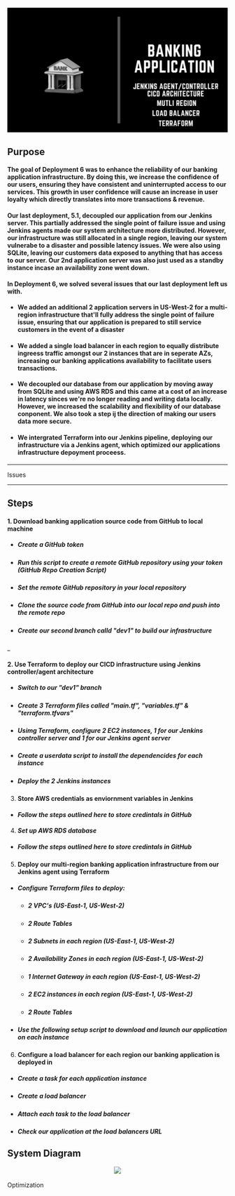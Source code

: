 <p align="center">
<img src="https://github.com/djtoler2/Deployment6/blob/main/assets/Graphic%20Design-7.png">
</p>

## Purpose
#### The goal of Deployment 6 was to enhance the reliability of our banking application infrastructure. By doing this, we increase the confidence of our users, ensuring they have consistent and uninterrupted access to our services. This growth in user confidence will cause an increase in user loyalty which directly translates into more transactions & revenue.

#### Our last deployment, 5.1, decoupled our application from our Jenkins server. This partially addressed the single point of failure issue and using Jenkins agents made our system architecture more distributed. However, our infrastructure was still allocated in a single region, leaving our system vulnerabe to a disaster and possible latency issues. We were also using SQLite, leaving our customers data exposed to anything that has access to our server. Our 2nd application server was also just used as a standby instance incase an availability zone went down.

#### In Deployment 6, we solved several issues that our last deployment left us with.
* #### We added an additional 2 application servers in US-West-2 for a multi-region infrastructure that'll fully address the single point of failure issue, ensuring that our application is prepared to still service customers in the event of a disaster
* #### We added a single load balancer in each region to equally distribute ingreess traffic amongst our 2 instances that are in seperate AZs, increasing our banking applications availability to facilitate users transactions.
* #### We decoupled our database from our application by moving away from SQLite and using AWS RDS and this came at a cost of an increase in latency sinces we're no longer reading and writing data locally. However, we increased the scalability and flexibility of our database conponent. We also took a step ij the direction of making our users data more secure.
* #### We intergrated Terraform into our Jenkins pipeline, deploying our infrastructure via a Jenkins agent, which optimized our applications infrastructure depoyment proceess.

___

Issues

___

## Steps
#### 1. Download banking application source code from GitHub to local machine
* ##### _Create a GitHub token_
* ##### _Run this script to create a remote GitHub repository using your token (GitHub Repo Creation Script)_
* ##### _Set the remote GitHub repository in your local repository_
* ##### _Clone the source code from GitHub into our local repo and push into the remote repo_
* ##### _Create our second branch calld "dev1" to build our infrastructure_
_
#### 2. Use Terraform to deploy our CICD infrastructure using Jenkins controller/agent architecture
* ##### _Switch to our "dev1" branch_
* ##### _Create 3 Terraform files called "main.tf", "variables.tf" & "terraform.tfvars"_
* ##### _Usimg Terraform, configure 2 EC2 instances, 1 for our Jenkins controller server and 1 for our Jenkins agent server_
* ##### _Create a userdata script to install the dependencides for each instance_
* ##### _Deploy the 2 Jenkins instances_

3. #### Store AWS credentials as enviornment variables in Jenkins
* #### _Follow the steps outlined here to store credintals in GitHub_

4. #### _Set up AWS RDS database_
* ##### _Follow the steps outlined here to store credintals in GitHub_

5. #### Deploy our multi-region banking application infrastructure from our Jenkins agent using Terraform
* ##### _Configure Terraform files to deploy:_
    * ##### _2 VPC's (US-East-1, US-West-2)_
    * ##### _2 Route Tables_
    * ##### _2 Subnets in each region (US-East-1, US-West-2)_
    * ##### _2 Availability Zones in each region (US-East-1, US-West-2)_
    * ##### _1 Internet Gateway in each region (US-East-1, US-West-2)_
    * ##### _2 EC2 instances in each region (US-East-1, US-West-2)_
    * ##### _2 Route Tables_
* ##### _Use the following setup script to download and launch our application on each instance_

6. #### Configure a load balancer for each region our banking application is deployed in
* ##### _Create a task for each application instance_
* ##### _Create a load balancer_
* ##### _Attach each task to the load balancer_
* ##### _Check our application at the load balancers URL_


## System Diagram

<p align="center">
<img src="https://github.com/djtoler2/Deployment6/blob/main/assets/dp6duagram.png">
</p>

Optimization
